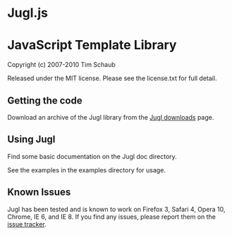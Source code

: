 Jugl.js
=======

JavaScript Template Library
===========================

Copyright (c) 2007-2010 Tim Schaub

Released under the MIT license. Please see the license.txt for full detail.


Getting the code
----------------

Download an archive of the Jugl library from the [Jugl downloads](http://github.com/tschaub/jugl/downloads) page. 


Using Jugl
----------

Find some basic documentation on the Jugl doc directory.

See the examples in the examples directory for usage.


Known Issues
------------

Jugl has been tested and is known to work on Firefox 3, Safari 4, Opera 10,
Chrome, IE 6, and IE 8.  If you find any issues, please report them on the 
[issue tracker](http://github.com/tschaub/jugl/issues).

